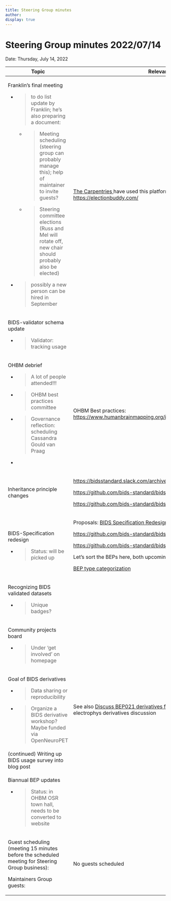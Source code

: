 ```yaml
---
title: Steering Group minutes
author:
display: true
---
```


# Steering Group minutes 2022/07/14

Date: Thursday, July 14, 2022

<!--more-->


<table>
 <thead>
  <tr class="header">
   <th>
    Topic
   </th>
   <th>
    Relevant Links
   </th>
  </tr>
 </thead>
 <tbody>
  <tr class="odd">
   <td>
    <p>
     Franklin’s final meeting
    </p>
    <ul>
     <li>
      <blockquote>
       <p>
        to do list update by Franklin; he’s also preparing a document:
       </p>
      </blockquote>
      <ul>
       <li>
        <blockquote>
         <p>
          Meeting scheduling (steering group can probably manage this); help of maintainer to invite guests?
         </p>
        </blockquote>
       </li>
       <li>
        <blockquote>
         <p>
          Steering committee elections (Russ and Mel will rotate off, new chair should probably also be elected)
         </p>
        </blockquote>
       </li>
      </ul>
     </li>
     <li>
      <blockquote>
       <p>
        possibly a new person can be hired in September
       </p>
      </blockquote>
     </li>
    </ul>
   </td>
   <td>
    <a href="https://carpentries.org/">
     <span class="underline">
      The Carpentries
     </span>
    </a>
    have used this platform for elections:
    <a href="https://electionbuddy.com/">
     <span class="underline">
      https://electionbuddy.com/
     </span>
    </a>
   </td>
  </tr>
  <tr class="even">
   <td>
    <p>
     BIDS-validator schema update
    </p>
    <ul>
     <li>
      <blockquote>
       <p>
        Validator: tracking usage
       </p>
      </blockquote>
     </li>
    </ul>
   </td>
   <td>
   </td>
  </tr>
  <tr class="odd">
   <td>
    <p>
     OHBM debrief
    </p>
    <ul>
     <li>
      <blockquote>
       <p>
        A lot of people attended!!!
       </p>
      </blockquote>
     </li>
     <li>
      <blockquote>
       <p>
        OHBM best practices committee
       </p>
      </blockquote>
     </li>
     <li>
      <blockquote>
       <p>
        Governance reflection: scheduling Cassandra Gould van Praag
       </p>
      </blockquote>
     </li>
     <li>
     </li>
    </ul>
   </td>
   <td>
    OHBM Best practices:
    <a href="https://www.humanbrainmapping.org/i4a/pages/index.cfm?pageid=4027">
     <span class="underline">
      https://www.humanbrainmapping.org/i4a/pages/index.cfm?pageid=4027
     </span>
    </a>
   </td>
  </tr>
  <tr class="even">
   <td>
    Inheritance principle changes
   </td>
   <td>
    <p>
     <a href="https://bidsstandard.slack.com/archives/CQ78S2E23/p1648146833155359">
      <span class="underline">
       https://bidsstandard.slack.com/archives/CQ78S2E23/p1648146833155359
      </span>
     </a>
    </p>
    <p>
     <a href="https://github.com/bids-standard/bids-specification/pull/1003">
      <span class="underline">
       https://github.com/bids-standard/bids-specification/pull/1003
      </span>
     </a>
    </p>
    <p>
     <a href="https://github.com/bids-standard/bids-bep016/issues/50">
      <span class="underline">
       https://github.com/bids-standard/bids-bep016/issues/50
      </span>
     </a>
    </p>
   </td>
  </tr>
  <tr class="odd">
   <td>
    <p>
     BIDS-Specification redesign
    </p>
    <ul>
     <li>
      <blockquote>
       <p>
        Status: will be picked up
       </p>
      </blockquote>
     </li>
    </ul>
   </td>
   <td>
    <p>
     Proposals:
     <a href="https://docs.google.com/document/d/163z77Des9IAgZWnqhHWDJOfD3Q4uL0BAIp-Qfs-CAHQ/edit?usp=sharing">
      <span class="underline">
       BIDS Specification Redesign
      </span>
     </a>
     (proposal at top of page)
    </p>
    <p>
     <a href="https://github.com/bids-standard/bids-specification/issues/255">
      <span class="underline">
       https://github.com/bids-standard/bids-specification/issues/255
      </span>
     </a>
    </p>
    <p>
     <a href="https://github.com/bids-standard/bids-specification/issues/401">
      <span class="underline">
       https://github.com/bids-standard/bids-specification/issues/401
      </span>
     </a>
    </p>
    <p>
     Let’s sort the BEPs here, both upcoming and old:
    </p>
    <p>
     <a href="https://docs.google.com/spreadsheets/d/1im1AmDfEBRtFOtQlv_atUtOH8xyiEmL_QsstKKQ6_eE/edit?usp=sharing">
      <span class="underline">
       BEP type categorization
      </span>
     </a>
    </p>
   </td>
  </tr>
  <tr class="even">
   <td>
    <p>
     Recognizing BIDS validated datasets
    </p>
    <ul>
     <li>
      <blockquote>
       <p>
        Unique badges?
       </p>
      </blockquote>
     </li>
    </ul>
   </td>
   <td>
   </td>
  </tr>
  <tr class="odd">
   <td>
    <p>
     Community projects board
    </p>
    <ul>
     <li>
      <blockquote>
       <p>
        Under ‘get involved’ on homepage
       </p>
      </blockquote>
     </li>
    </ul>
   </td>
   <td>
   </td>
  </tr>
  <tr class="even">
   <td>
    <p>
     Goal of BIDS derivatives
    </p>
    <ul>
     <li>
      <blockquote>
       <p>
        Data sharing or reproducibility
       </p>
      </blockquote>
     </li>
     <li>
      <blockquote>
       <p>
        Organize a BIDS derivative workshop? Maybe funded via OpenNeuroPET
       </p>
      </blockquote>
     </li>
    </ul>
   </td>
   <td>
    See also
    <a href="https://github.com/bids-standard/bep021/issues/5">
     <span class="underline">
      Discuss BEP021 derivatives for electrophys · Issue #5
     </span>
    </a>
    for the electrophys derivatives discussion
   </td>
  </tr>
  <tr class="odd">
   <td>
    (continued) Writing up BIDS usage survey into blog post
   </td>
   <td>
   </td>
  </tr>
  <tr class="even">
   <td>
    <p>
     Biannual BEP updates
    </p>
    <ul>
     <li>
      <blockquote>
       <p>
        Status: in OHBM OSR town hall, needs to be converted to website
       </p>
      </blockquote>
     </li>
    </ul>
   </td>
   <td>
   </td>
  </tr>
  <tr class="odd">
   <td>
    <p>
     Guest scheduling (meeting 15 minutes before the scheduled meeting for Steering Group business):
    </p>
    <p>
     Maintainers Group guests:
    </p>
   </td>
   <td>
    No guests scheduled
   </td>
  </tr>
 </tbody>
</table>
